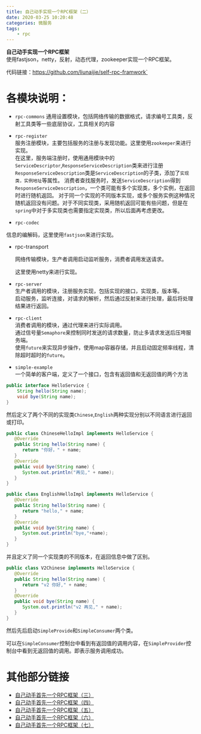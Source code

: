 ```yaml
---
title: 自己动手实现一个RPC框架（二）
date: 2020-03-25 10:20:48
categories: 微服务
tags:
	- rpc
---
```


**自己动手实现一个RPC框架**  
使用fastjson，netty，反射，动态代理，zookeeper实现一个RPC框架。  

代码链接：https://github.com/liunaijie/self-rpc-framwork`

# 各模块说明：

- `rpc-commons`
   通用设置模块，包括网络传输的数据格式，请求编号工具类，反射工具类等一些底层协议，工具相关的内容

- `rpc-register`  
   服务注册模块，主要包括服务的注册与发现功能。这里使用`zookeeper`来进行实现。  
    在这里，服务端注册时，使用通用模块中的`ServiceDescriptor`,`ResponseServiceDescription`类来进行注册
   `ResponseServiceDescription`类是`ServiceDescription`的子类，添加了`实现类，实例地址`等属性。
    消费者查找服务时，发送`ServiceDescription`得到`ResponseServiceDescription`，一个类可能有多个实现类，多个实例，在返回时进行随机返回。
    对于同一个实现的不同版本实现，或多个服务实例这种情况随机返回没有问题。对于不同实现类，采用随机返回可能有些问题，但是在`spring`中对于多实现类也需要指定实现类，所以后面再考虑更改。 

   <!--more--> 
   
- `rpc-codec`  
  

信息的编解码，这里使用`fastjson`来进行实现。  

- rpc-transport

   网络传输模块，生产者调用启动监听服务，消费者调用发送请求。

   这里使用netty来进行实现。

- `rpc-server`  
   生产者调用的模块，注册服务实现，包括实现的接口，实现类，版本等。  
   启动服务，监听连接，对请求的解析，然后通过反射来进行处理，最后将处理结果进行返回。  

- `rpc-client`  
   消费者调用的模块，通过代理来进行实际调用。  
   通过信号量`Semaphore`来控制同时发送的请求数量，防止多请求发送后压垮服务端。  
   使用`future`来实现异步操作，使用map容器存储，并且启动固定频率线程，清除超时超时的`future`。

- `simple-example`  
   一个简单的客户端，定义了一个接口，包含有返回值和无返回值的两个方法  

```java
public interface HelloService {
    String hello(String name);
    void bye(String name);       
}
```

然后定义了两个不同的实现类`Chinese`,`English`两种实现分别以不同语言进行返回或打印。  

```java
public class ChineseHelloImpl implements HelloService {
   @Override
   public String hello(String name) {
      return "你好，" + name;
   }
   @Override
   public void bye(String name) {
      System.out.println("再见," + name);
   }
}

public class EnglishHelloImpl implements HelloService {
   @Override
   public String hello(String name) {
      return "hello," + name;
   }
   @Override
   public void bye(String name) {
      System.out.println("bye,"+name);
   }
}
```

 并且定义了同一个实现类的不同版本，在返回信息中做了区别。  

```java
public class V2Chinese implements HelloService {
   @Override
   public String hello(String name) {
      return "v2 你好," + name;
   }
   @Override
   public void bye(String name) {
      System.out.println("v2 再见," + name);
   }
}
```

然后先后启动`SimpleProvide`和`SimpleConsumer`两个类。  

可以在`SimpleConsumer`控制台中看到有返回值的调用内容，在`SimpleProvider`控制台中看到无返回值的调用。即表示服务调用成功。

# 其他部分链接

- [自己动手首先一个RPC框架（三）](https://www.liunaijie.top/2020/03/25/微服务/自己动手实现一个RPC框架（三）/)
- [自己动手首先一个RPC框架（四）](https://www.liunaijie.top/2020/03/25/微服务/自己动手实现一个RPC框架（四）/)
- [自己动手首先一个RPC框架（五）](https://www.liunaijie.top/2020/03/25/微服务/自己动手实现一个RPC框架（五）/)
- [自己动手首先一个RPC框架（六）](https://www.liunaijie.top/2020/03/25/微服务/自己动手实现一个RPC框架（六）/)
- [自己动手首先一个RPC框架（七）](https://www.liunaijie.top/2020/03/25/微服务/自己动手实现一个RPC框架（七）/)